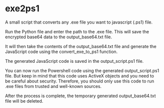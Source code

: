# exe2ps1
A small script that converts any .exe file you want to javascript (.ps1) file.

Run the Python file and enter the path to the .exe file. This will save the encrypted base64 data to the output_base64.txt file.

It will then take the contents of the output_base64.txt file and generate the JavaScript code using the convert_exe_to_ps1 function.

The generated JavaScript code is saved in the output_script.ps1 file.

You can now run the Powershell code using the generated output_script.ps1 file. But keep in mind that this code uses ActiveX objects and you need to be careful about security. Therefore, you should only use this code to run .exe files from trusted and well-known sources.

After the process is complete, the temporary generated output_base64.txt file will be deleted.
